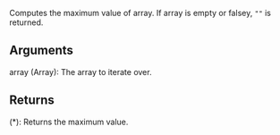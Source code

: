 Computes the maximum value of array. If array is empty or falsey, `""` is returned.


## Arguments
array (Array): The array to iterate over.


## Returns
(*): Returns the maximum value.
